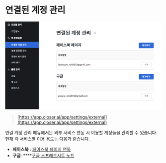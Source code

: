 # 연결된 계정 관리

![&#xC5F0;&#xACB0; &#xACC4;&#xC815; &#xAD00;&#xB9AC;](../../.gitbook/assets/integrations.png)

> [https://app.closer.ai/app/settings/external](https://app.closer.ai/app/settings/external)

연결 계정 관리 메뉴에서는 외부 서비스 연동 시 이용할 계정들을 관리할 수 있습니다.  
현재 각 서비스별 이용 용도는 다음과 같습니다.

* **페이스북** : [페이스북 페이지 연동](../../builder/messenger-integrations/)
* **구글**: ****[구글 스프레드시트 노드](../../builder/chatbot/node/gsheet.md) 




